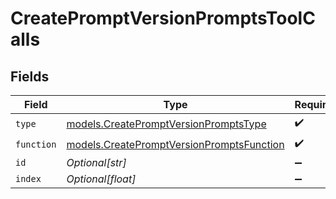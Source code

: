 # CreatePromptVersionPromptsToolCalls


## Fields

| Field                                                                                        | Type                                                                                         | Required                                                                                     | Description                                                                                  |
| -------------------------------------------------------------------------------------------- | -------------------------------------------------------------------------------------------- | -------------------------------------------------------------------------------------------- | -------------------------------------------------------------------------------------------- |
| `type`                                                                                       | [models.CreatePromptVersionPromptsType](../models/createpromptversionpromptstype.md)         | :heavy_check_mark:                                                                           | N/A                                                                                          |
| `function`                                                                                   | [models.CreatePromptVersionPromptsFunction](../models/createpromptversionpromptsfunction.md) | :heavy_check_mark:                                                                           | N/A                                                                                          |
| `id`                                                                                         | *Optional[str]*                                                                              | :heavy_minus_sign:                                                                           | N/A                                                                                          |
| `index`                                                                                      | *Optional[float]*                                                                            | :heavy_minus_sign:                                                                           | N/A                                                                                          |